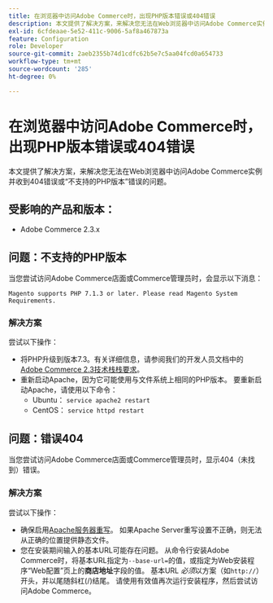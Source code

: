 ```yaml
---
title: 在浏览器中访问Adobe Commerce时，出现PHP版本错误或404错误
description: 本文提供了解决方案，来解决您无法在Web浏览器中访问Adobe Commerce实例并收到404错误或“不支持的PHP版本”错误的问题。
exl-id: 6cfdeaae-5e52-411c-9006-5af8a467873a
feature: Configuration
role: Developer
source-git-commit: 2aeb2355b74d1cdfc62b5e7c5aa04fcd0a654733
workflow-type: tm+mt
source-wordcount: '285'
ht-degree: 0%

---
```


# 在浏览器中访问Adobe Commerce时，出现PHP版本错误或404错误

本文提供了解决方案，来解决您无法在Web浏览器中访问Adobe Commerce实例并收到404错误或“不支持的PHP版本”错误的问题。

## 受影响的产品和版本：

* Adobe Commerce 2.3.x

## 问题：不支持的PHP版本

当您尝试访问Adobe Commerce店面或Commerce管理员时，会显示以下消息：

`Magento supports PHP 7.1.3 or later. Please read Magento System Requirements.`

### 解决方案

尝试以下操作：

* 将PHP升级到版本7.3。有关详细信息，请参阅我们的开发人员文档中的[Adobe Commerce 2.3技术栈栈要求](https://experienceleague.adobe.com/zh-hans/docs/commerce-operations/installation-guide/system-requirements)。
* 重新启动Apache，因为它可能使用与文件系统上相同的PHP版本。 要重新启动Apache，请使用以下命令：
   * Ubuntu： `service apache2 restart`
   * CentOS： `service httpd restart`

## 问题：错误404

当您尝试访问Adobe Commerce店面或Commerce管理员时，显示404（未找到）错误。

### 解决方案

尝试以下操作：

* 确保启用[Apache服务器重写](https://experienceleague.adobe.com/zh-hans/docs/commerce-operations/installation-guide/prerequisites/web-server/apache)。 如果Apache Server重写设置不正确，则无法从正确的位置提供静态文件。
* 您在安装期间输入的基本URL可能存在问题。 从命令行安装Adobe Commerce时，将基本URL指定为`--base-url=`的值，或指定为Web安装程序“Web配置”页上的&#x200B;**商店地址**&#x200B;字段的值。 基本URL *必须*&#x200B;以方案（如`http://`）开头，并以尾随斜杠(/)结尾。 请使用有效值再次运行安装程序，然后尝试访问Adobe Commerce。
